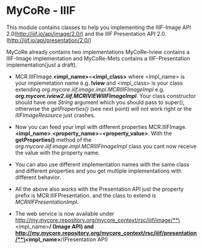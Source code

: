 # MyCoRe - IIIF

This module contains classes to help you implementing the 
IIIF-Image API 2.0(http://iiif.io/api/image/2.0/) and the 
IIIF Presentation API 2.0.(http://iiif.io/api/presentation/2.0/)



MyCoRe already contains two implementations MyCoRe-Iview contains a IIIF-Image implementation and MyCoRe-Mets contains a
IIIF-Presentation implementation(just a draft). 

+ MCR.IIIFImage.**\<impl_name\>**=**\<impl_class\>** where \<impl_name\> is your implemetation name e.g. **Iview** and \<impl_class\>
 is your class extending _org.mycore.iiif.image.impl.MCRIIIFImageImpl_ e.g. **_org.mycore.iview2.iiif.MCRIVIEWIIIFImageImpl_**.
Your class constructor should have one _String_ argument which you should pass to super(), otherwise the _getProperties()_ 
(see next point) will not work right or the _IIIFImageResource_ just crashes.

+ Now you can feed your impl with different properties MCR.IIIFImage.**\<impl_name\>**.**\<property_name\>**=**\<property_value\>**.
With the __getProperties()__ method of the _org.mycore.iiif.image.impl.MCRIIIFImageImpl_ class you cant now receive the 
value with the property name.

+ You can also use different implementation names with the same class and different properties and you get multiple 
implementations with different behavior.

+ All the above also works with the Presentation API just the property prefix is MCR.IIIFPresentation. and the class to 
extend is _MCRIIIFPresentationImpl_.

+ The web service is now available under http://my.mycore.repository.org/mycore_context/rsc/iiif/image/**\<impl_name\>**/ 
(Image API) and http://my.mycore.repository.org/mycore_context/rsc/iiif/presentation/**\<impl_name\>**/(Presentation API)

